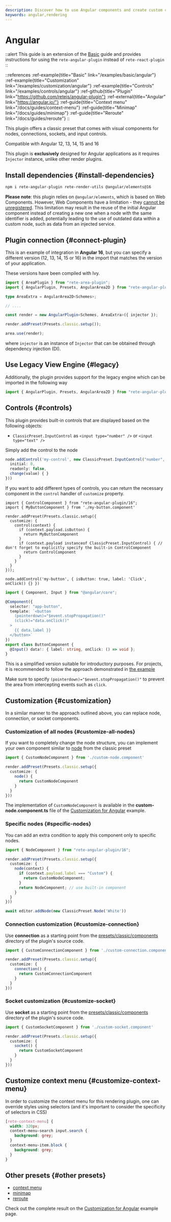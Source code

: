 ```yaml
---
description: Discover how to use Angular components and create custom components with rete-angular-plugin. This guide provides step-by-step instructions for using the plugin, along with helpful references and examples to get you started
keywords: angular,rendering
---
```


# Angular

::alert
This guide is an extension of the [Basic](/docs/guides/basic) guide and provides instructions for using the `rete-angular-plugin` instead of `rete-react-plugin`
::

::references
:ref-example{title="Basic" link="/examples/basic/angular"}
:ref-example{title="Customization" link="/examples/customization/angular"}
:ref-example{title="Controls" link="/examples/controls/angular"}
:ref-github{title="Plugin" link="https://github.com/retejs/angular-plugin"}
:ref-external{title="Angular" link="https://angular.io/"}
:ref-guide{title="Context menu" link="/docs/guides/context-menu"}
:ref-guide{title="Minimap" link="/docs/guides/minimap"}
:ref-guide{title="Reroute" link="/docs/guides/reroute"}
::

This plugin offers a classic preset that comes with visual components for nodes, connections, sockets, and input controls.

Compatible with Angular 12, 13, 14, 15 and 16

This plugin is **exclusively** designed for Angular applications as it requires `Injector` instance, unlike other render plugins.

## Install dependencies {#install-dependencies}

```bash
npm i rete-angular-plugin rete-render-utils @angular/elements@16
```

**Please note**: this plugin relies on `@angular/elements`, which is based on Web Components. However, Web Components have a limitation - they [cannot be unregistered](https://github.com/WICG/webcomponents/issues/754). This limitation may result in the reuse of the initial Angular component instead of creating a new one when a node with the same identifier is added, potentially leading to the use of outdated data within a custom node, such as data from an injected service.

## Plugin connection {#connect-plugin}

This is an example of integration in **Angular 16**, but you can specify a different version (12, 13, 14, 15 or 16) in the import that matches the version of your application.

These versions have been compiled with Ivy.

```ts
import { AreaPlugin } from "rete-area-plugin";
import { AngularPlugin, Presets, AngularArea2D } from "rete-angular-plugin/16";

type AreaExtra = AngularArea2D<Schemes>;

// ....

const render = new AngularPlugin<Schemes, AreaExtra>({ injector });

render.addPreset(Presets.classic.setup());

area.use(render);
```

where `injector` is an instance of `Injector` that can be obtained through dependency injection (DI).

## Use Legacy View Engine {#legacy}

Additionally, the plugin provides support for the legacy engine which can be imported in the following way

```ts
import { AngularPlugin, Presets, AngularArea2D } from "rete-angular-plugin";
```

## Controls {#controls}

This plugin provides built-in controls that are displayed based on the following objects:

- `ClassicPreset.InputControl` as `<input type="number" />` or `<input type="text" />`

Simply add the control to the node

```ts
node.addControl('my-control', new ClassicPreset.InputControl("number", {
  initial: 0,
  readonly: false,
  change(value) { }
}))
```

If you want to add different types of controls, you can return the necessary component in the `control` handler of `customize` property.

```tsx
import { ControlComponent } from "rete-angular-plugin/16";
import { MyButtonComponent } from './my-button.component'

render.addPreset(Presets.classic.setup({
  customize: {
    control(context) {
      if (context.payload.isButton) {
        return MyButtonComponent
      }
      if (context.payload instanceof ClassicPreset.InputControl) { // don't forget to explicitly specify the built-in ControlComponent
        return ControlComponent
      }
    }
  }
}));

node.addControl('my-button', { isButton: true, label: 'Click', onClick() {} })
```

```ts
import { Component, Input } from "@angular/core";

@Component({
  selector: "app-button",
  template: `<button
    (pointerdown)="$event.stopPropagation()"
    (click)="data.onClick()"
  >
    {{ data.label }}
  </button>`
})
export class ButtonComponent {
  @Input() data!: { label: string, onClick: () => void };
}

```

This is a simplified version suitable for introductory purposes. For projects, it is recommended to follow the approach demonstrated in [the example](/examples/controls/angular)

Make sure to specify `(pointerdown)="$event.stopPropagation()"` to prevent the area from intercepting events such as `click`.

## Customization {#customization}

In a similar manner to the approach outlined above, you can replace node, connection, or socket components.

### Customization of all nodes {#customize-all-nodes}

If you want to completely change the node structure, you can implement your own component similar to [node](https://github.com/retejs/angular-plugin/blob/next/src/presets/classic/components/node) from the classic preset

```ts
import { CustomNodeComponent } from './custom-node.component'

render.addPreset(Presets.classic.setup({
  customize: {
    node() {
      return CustomNodeComponent
    }
  }
}))
```

The implementation of `CustomNodeComponent` is available in the **custom-node.component.ts** file of the [Customization for Angular](/examples/customization/angular) example.

### Specific nodes {#specific-nodes}

You can add an extra condition to apply this component only to specific nodes.

```ts
import { NodeComponent } from "rete-angular-plugin/16";

render.addPreset(Presets.classic.setup({
  customize: {
    node(context) {
      if (context.payload.label === "Custom") {
        return CustomNodeComponent;
      }
      return NodeComponent; // use built-in component
    }
  }
}))

await editor.addNode(new ClassicPreset.Node('White'))
```

### Connection customization {#customize-connection}

Use **connection** as a starting point from the [presets/classic/components](https://github.com/retejs/angular-plugin/blob/next/src/presets/classic/components) directory of the plugin's source code.

```ts
import { CustomConnectionComponent } from './custom-connection.component'

render.addPreset(Presets.classic.setup({
  customize: {
    connection() {
      return CustomConnectionComponent
    }
  }
}))
```

### Socket customization {#customize-socket}

Use **socket** as a starting point from the [presets/classic/components](https://github.com/retejs/angular-plugin/blob/next/src/presets/classic/components) directory of the plugin's source code.

```ts
import { CustomSocketComponent } from './custom-socket.component'

render.addPreset(Presets.classic.setup({
  customize: {
    socket() {
      return CustomSocketComponent
    }
  }
}))
```

## Customize context menu {#customize-context-menu}

In order to customize the context menu for this rendering plugin, one can override styles using selectors (and it's important to consider the specificity of selectors in CSS)

```scss
[rete-context-menu] {
  width: 320px;
  context-menu-search input.search {
    background: grey;
  }
  context-menu-item.block {
    background: grey;
  }
}
```

## Other presets {#other presets}

- [context menu](/docs/guides/context-menu)
- [minimap](/docs/guides/minimap)
- [reroute](/docs/guides/reroute)

Check out the complete result on the [Customization for Angular](/examples/customization/angular) example page.
